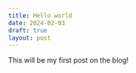 ```yaml
---
title: Hello world
date: 2024-02-03
draft: true
layout: post
---
```

This will be my first post on the blog!